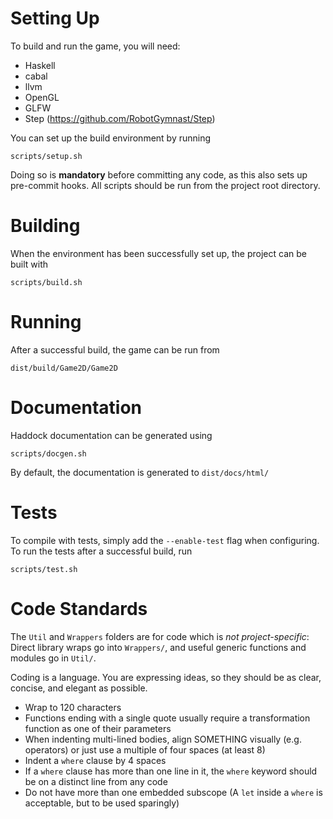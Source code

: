 # Setting Up

To build and run the game, you will need:

 * Haskell
 * cabal
 * llvm
 * OpenGL
 * GLFW
 * Step (https://github.com/RobotGymnast/Step)

You can set up the build environment by running

    scripts/setup.sh

Doing so is **mandatory** before committing any code, as this also sets up pre-commit hooks.
All scripts should be run from the project root directory.

# Building

When the environment has been successfully set up, the project can be built with

    scripts/build.sh

# Running

After a successful build, the game can be run from

    dist/build/Game2D/Game2D

# Documentation

Haddock documentation can be generated using

    scripts/docgen.sh

By default, the documentation is generated to `dist/docs/html/`

# Tests

To compile with tests, simply add the `--enable-test` flag when configuring.
To run the tests after a successful build, run

    scripts/test.sh

# Code Standards

The `Util` and `Wrappers` folders are for code which is *not project-specific*:
Direct library wraps go into `Wrappers/`, and useful generic functions and modules go in `Util/`.

Coding is a language. You are expressing ideas, so they should be as clear, concise, and elegant as possible.

 * Wrap to 120 characters
 * Functions ending with a single quote usually require a transformation function as one of their parameters
 * When indenting multi-lined bodies, align SOMETHING visually (e.g. operators)
   or just use a multiple of four spaces (at least 8)
 * Indent a `where` clause by 4 spaces
 * If a `where` clause has more than one line in it, the `where` keyword should be on a distinct line from any code
 * Do not have more than one embedded subscope (A `let` inside a `where` is acceptable, but to be used sparingly)
